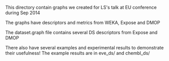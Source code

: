 This directory contain graphs we created for LS's talk at EU conference during Sep 2014

The graphs have descriptors and metrics from WEKA, Expose and DMOP

The dataset.graph file contains several DS descriptors from Expose and DMOP

There also have several examples and experimental results to demonstrate their usefulness!
The example results are in eve_ds/ and chembl_ds/


